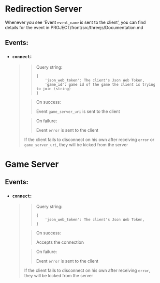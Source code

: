 # Redirection Server

Whenever you see 'Event `event_name` is sent to the client', you can find details for the event in PROJECT/front/src/threejs/Documentation.md

## Events:
- ### `connect`:  
  >> Query string:  
  >> ```
  >> {  
  >>     'json_web_token': The client's Json Web Token,  
  >>     'game_id': game id of the game the client is trying to join (string)  
  >> }
  >> ```
  > 
  >> On success:
  >> 
  >> Event `game_server_uri` is sent to the client  
  >
  >> On failure:
  >>
  >> Event `error` is sent to the client
  >
  > If the client fails to disconnect on his own after receiving `error` or
  > `game_server_uri`, they will be kicked from the server


# Game Server

## Events:
- ### `connect`:
  >> Query string:
  >> ```
  >> {  
  >>     'json_web_token': The client's Json Web Token,  
  >> }
  >> ```
  >
  >> On success:  
  >>
  >> Accepts the connection
  >
  >> On failure:
  >>
  >> Event `error` is sent to the client
  >
  > If the client fails to disconnect on his own after receiving `error`, they
  > will be kicked from the server